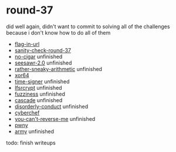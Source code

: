 # round-37

did well again, didn't want to commit to solving all of the challenges because i don't know how to do all of them

- [flag-in-url](./flag-in-url)
- [sanity-check-round-37](./sanity-check-round-37)
- [no-cigar](./no-cigar) unfinished
- [seesawr-2.0](./seesawr-2.0) unfinished
- [rather-sneaky-arithmetic](./rather-sneaky-arithmetic) unfinished
- [xor64](./xor64)
- [time-signer](./time-signer) unfinished
- [lfsrcrypt](./lfsrcrypt) unfinished
- [fuzziness](./fuzziness) unfinished
- [cascade](./cascade) unfinished
- [disorderly-conduct](./disorderly-conduct) unfinished
- [cyberchef](./cyberchef)
- [you-can't-reverse-me](./you-can't-reverse-me) unfinished
- [pwny](./pwny)
- [army](./army) unfinished

todo: finish writeups
